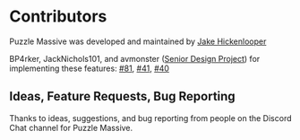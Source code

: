 # Contributors

<!--
Content is part of credits web page on the live site
http://puzzle.massive.xyz/d/credits/
-->

Puzzle Massive was developed and maintained by
[Jake Hickenlooper](https://github.com/jkenlooper)

BP4rker, JackNichols101, and avmonster ([Senior Design Project](https://github.com/BP4rker/puzzle-massive)) for implementing these features:
[#81](https://github.com/jkenlooper/puzzle-massive/issues/81),
[#41](https://github.com/jkenlooper/puzzle-massive/issues/41),
[#40](https://github.com/jkenlooper/puzzle-massive/issues/40)

## Ideas, Feature Requests, Bug Reporting

Thanks to ideas, suggestions, and bug reporting from people on the Discord Chat
channel for Puzzle Massive.

<!--
Content is part of credits web page on the live site
http://puzzle.massive.xyz/d/credits/
-->
